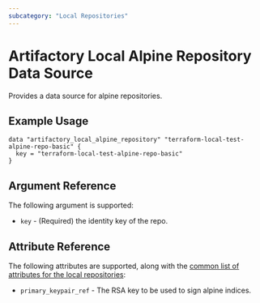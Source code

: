 ```yaml
---
subcategory: "Local Repositories"
---
```


# Artifactory Local Alpine Repository Data Source

Provides a data source for alpine repositories.

## Example Usage

```hcl
data "artifactory_local_alpine_repository" "terraform-local-test-alpine-repo-basic" {
  key = "terraform-local-test-alpine-repo-basic"
}
```

## Argument Reference

The following argument is supported:

* `key` - (Required) the identity key of the repo.

## Attribute Reference

The following attributes are supported, along with the [common list of attributes for the local repositories](local.md):

* `primary_keypair_ref` - The RSA key to be used to sign alpine indices.
